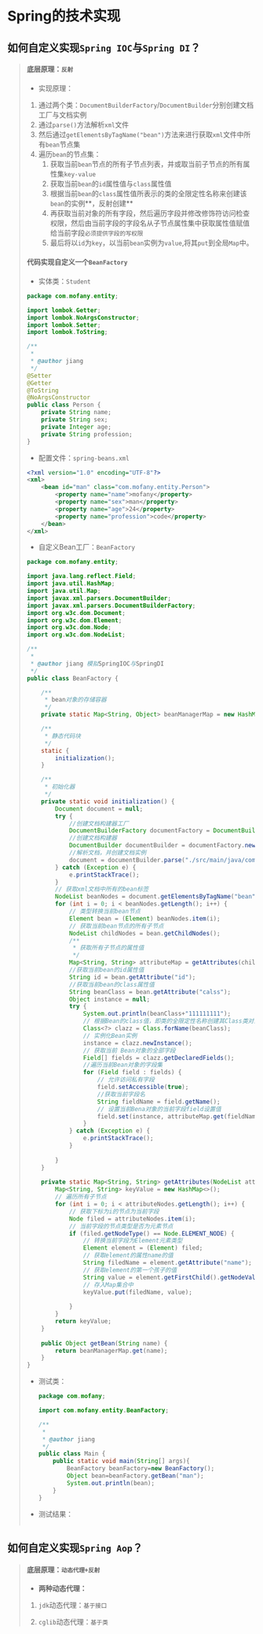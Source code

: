 # Spring的技术实现

## 如何自定义实现`Spring IOC`与`Spring DI`？

>#### 底层原理：`反射`
>
>* 实现原理：
>  1. 通过两个类：`DocumentBuilderFactory`/`DocumentBuilder`分别创建文档工厂与文档实例
>  2. 通过`parse()`方法解析`xml`文件
>  3. 然后通过`getElementsByTagName("bean")`方法来进行获取`xml`文件中所有`bean`节点集
>  4. 遍历`bean`的节点集：
>     1. 获取当前`bean`节点的所有子节点列表，并或取当前子节点的所有属性集`key-value`
>     2. 获取当前`bean`的`id`属性值与`class`属性值
>     3. 根据当前`bean`的`class`属性值所表示的类的全限定性名称来创建该`bean`的实例**，反射创建**
>     4. 再获取当前对象的所有字段，然后遍历字段并修改修饰符访问检查权限，然后由当前字段的字段名从子节点属性集中获取属性值赋值给当前字段`必须提供字段的写权限`
>     5. 最后将以`id`为`key`，以当前`bean`实例为`value`,将其`put`到全局`Map`中。
>
>#### 代码实现自定义一个`BeanFactory`
>
>* 实体类：`Student`
>
>  ```java
>  package com.mofany.entity;
>  
>  import lombok.Getter;
>  import lombok.NoArgsConstructor;
>  import lombok.Setter;
>  import lombok.ToString;
>  
>  /**
>   *
>   * @author jiang
>   */
>  @Setter
>  @Getter
>  @ToString
>  @NoArgsConstructor
>  public class Person {
>      private String name;
>      private String sex;
>      private Integer age;
>      private String profession; 
>  }
>  ```
>
>* 配置文件：`spring-beans.xml`
>
>  ```xml
>  <?xml version="1.0" encoding="UTF-8"?>
>  <xml>
>      <bean id="man" class="com.mofany.entity.Person">
>          <property name="name">mofany</property>
>          <property name="sex">man</property>
>          <property name="age">24</property>
>          <property name="profession">code</property>
>      </bean>
>  </xml>
>  ```
>
>* 自定义Bean工厂：`BeanFactory`
>
>  ```java
>  package com.mofany.entity;
>  
>  import java.lang.reflect.Field;
>  import java.util.HashMap;
>  import java.util.Map;
>  import javax.xml.parsers.DocumentBuilder;
>  import javax.xml.parsers.DocumentBuilderFactory;
>  import org.w3c.dom.Document;
>  import org.w3c.dom.Element;
>  import org.w3c.dom.Node;
>  import org.w3c.dom.NodeList;
>  
>  /**
>   *
>   * @author jiang 模拟SpringIOC与SpringDI
>   */
>  public class BeanFactory {
>  
>      /**
>       * bean对象的存储容器
>       */
>      private static Map<String, Object> beanManagerMap = new HashMap<>();
>  
>      /**
>       * 静态代码块
>       */
>      static {
>          initialization();
>      }
>  
>      /**
>       * 初始化器
>       */
>      private static void initialization() {
>          Document document = null;
>          try {
>              //创建文档构建器工厂
>              DocumentBuilderFactory documentFactory = DocumentBuilderFactory.newInstance();
>              //创建文档构建器
>              DocumentBuilder documentBuilder = documentFactory.newDocumentBuilder();
>              //解析文档，并创建文档实例
>              document = documentBuilder.parse("./src/main/java/com/mofany/resources/beans.xml");
>          } catch (Exception e) {
>              e.printStackTrace();
>          }
>          // 获取xml文档中所有的bean标签
>          NodeList beanNodes = document.getElementsByTagName("bean");
>          for (int i = 0; i < beanNodes.getLength(); i++) {
>              // 类型转换当前bean节点
>              Element bean = (Element) beanNodes.item(i);
>              // 获取当前bean节点的所有子节点
>              NodeList childNodes = bean.getChildNodes();
>              /**
>               * 获取所有子节点的属性值
>               */
>              Map<String, String> attributeMap = getAttributes(childNodes);
>              //获取当前bean的id属性值
>              String id = bean.getAttribute("id");
>              //获取当前bean的class属性值
>              String beanClass = bean.getAttribute("calss");
>              Object instance = null;
>              try {
>                  System.out.println(beanClass+"111111111");
>                  // 根据Bean的class值，即类的全限定性名称创建其Class类对象
>                  Class<?> clazz = Class.forName(beanClass);
>                  // 实例化Bean实例
>                  instance = clazz.newInstance();
>                  // 获取当前 Bean对象的全部字段
>                  Field[] fields = clazz.getDeclaredFields();
>                  //遍历当前Bean对象的字段集
>                  for (Field field : fields) {
>                      // 允许访问私有字段
>                      field.setAccessible(true);
>                      //获取当前字段名
>                      String fieldName = field.getName();
>                      // 设置当前Bena对象的当前字段field设置值
>                      field.set(instance, attributeMap.get(fieldName));
>                  }
>              } catch (Exception e) {
>                  e.printStackTrace();
>              }
>              
>          }
>      }
>      
>      private static Map<String, String> getAttributes(NodeList attributeNodes) {
>          Map<String, String> keyValue = new HashMap<>();
>          // 遍历所有子节点
>          for (int i = 0; i < attributeNodes.getLength(); i++) {
>              // 获取下标为i的节点为当前字段
>              Node filed = attributeNodes.item(i);
>              // 当前字段的节点类型是否为元素节点
>              if (filed.getNodeType() == Node.ELEMENT_NODE) {
>                  // 转换当前字段为Element元素类型
>                  Element element = (Element) filed;
>                  // 获取element的属性name的值
>                  String filedName = element.getAttribute("name");
>                  // 获取element的第一个孩子的值
>                  String value = element.getFirstChild().getNodeValue();
>                  // 存入Map集合中
>                  keyValue.put(filedName, value);
>                  
>              }
>          }
>          return keyValue;
>      }
>      
>      public Object getBean(String name) {
>          return beanManagerMap.get(name);
>      }
>  }
>  ```
>
>  * 测试类：
>
>    ```java
>    package com.mofany;
>    
>    import com.mofany.entity.BeanFactory;
>    
>    /**
>     *
>     * @author jiang
>     */
>    public class Main {
>        public static void main(String[] args){
>            BeanFactory beanFactory=new BeanFactory();
>            Object bean=beanFactory.getBean("man");
>            System.out.println(bean);
>        }
>    }
>    ```
>
>  * 测试结果：
>
>    ```properties
>    
>    ```
>

## 如何自定义实现`Spring Aop`？

>#### 底层原理：`动态代理+反射`
>
>* **两种动态代理：**
>
>  1. `jdk`动态代理：`基于接口`
>
>  2. `cglib`动态代理：`基于类`
>
>
>
>